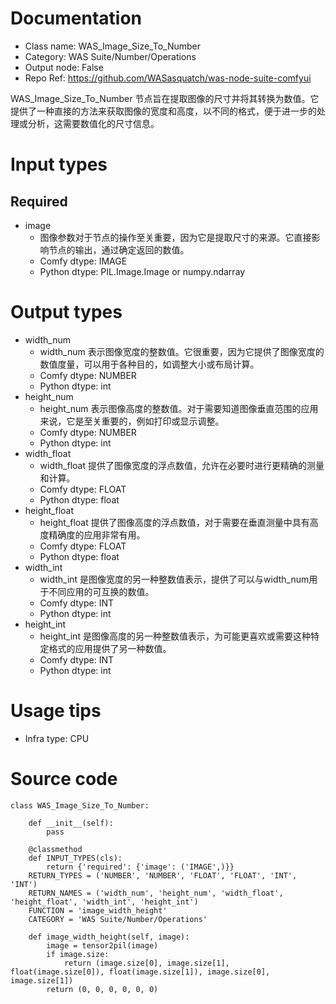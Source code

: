 # Documentation
- Class name: WAS_Image_Size_To_Number
- Category: WAS Suite/Number/Operations
- Output node: False
- Repo Ref: https://github.com/WASasquatch/was-node-suite-comfyui

WAS_Image_Size_To_Number 节点旨在提取图像的尺寸并将其转换为数值。它提供了一种直接的方法来获取图像的宽度和高度，以不同的格式，便于进一步的处理或分析，这需要数值化的尺寸信息。

# Input types
## Required
- image
    - 图像参数对于节点的操作至关重要，因为它是提取尺寸的来源。它直接影响节点的输出，通过确定返回的数值。
    - Comfy dtype: IMAGE
    - Python dtype: PIL.Image.Image or numpy.ndarray

# Output types
- width_num
    - width_num 表示图像宽度的整数值。它很重要，因为它提供了图像宽度的数值度量，可以用于各种目的，如调整大小或布局计算。
    - Comfy dtype: NUMBER
    - Python dtype: int
- height_num
    - height_num 表示图像高度的整数值。对于需要知道图像垂直范围的应用来说，它是至关重要的，例如打印或显示调整。
    - Comfy dtype: NUMBER
    - Python dtype: int
- width_float
    - width_float 提供了图像宽度的浮点数值，允许在必要时进行更精确的测量和计算。
    - Comfy dtype: FLOAT
    - Python dtype: float
- height_float
    - height_float 提供了图像高度的浮点数值，对于需要在垂直测量中具有高度精确度的应用非常有用。
    - Comfy dtype: FLOAT
    - Python dtype: float
- width_int
    - width_int 是图像宽度的另一种整数值表示，提供了可以与width_num用于不同应用的可互换的数值。
    - Comfy dtype: INT
    - Python dtype: int
- height_int
    - height_int 是图像高度的另一种整数值表示，为可能更喜欢或需要这种特定格式的应用提供了另一种数值。
    - Comfy dtype: INT
    - Python dtype: int

# Usage tips
- Infra type: CPU

# Source code
```
class WAS_Image_Size_To_Number:

    def __init__(self):
        pass

    @classmethod
    def INPUT_TYPES(cls):
        return {'required': {'image': ('IMAGE',)}}
    RETURN_TYPES = ('NUMBER', 'NUMBER', 'FLOAT', 'FLOAT', 'INT', 'INT')
    RETURN_NAMES = ('width_num', 'height_num', 'width_float', 'height_float', 'width_int', 'height_int')
    FUNCTION = 'image_width_height'
    CATEGORY = 'WAS Suite/Number/Operations'

    def image_width_height(self, image):
        image = tensor2pil(image)
        if image.size:
            return (image.size[0], image.size[1], float(image.size[0]), float(image.size[1]), image.size[0], image.size[1])
        return (0, 0, 0, 0, 0, 0)
```